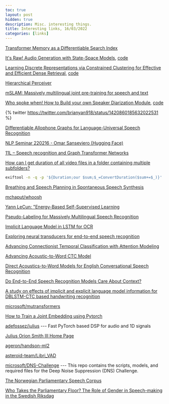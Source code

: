 ```yaml
---
toc: true
layout: post
hidden: true
description: Misc. interesting things.
title: Interesting links, 16/03/2022
categories: [links]
---
```


[Transformer Memory as a Differentiable Search Index](https://arxiv.org/abs/2202.06991)

[It's Raw! Audio Generation with State-Space Models](https://arxiv.org/abs/2202.09729),
[code](https://github.com/hazyresearch/state-spaces)

[Learning Discrete Representations via Constrained Clustering for Effective and Efficient Dense Retrieval](https://arxiv.org/abs/2110.05789),
[code](https://github.com/jingtaozhan/RepCONC)

[Hierarchical Perceiver](https://arxiv.org/abs/2202.10890)

[mSLAM: Massively multilingual joint pre-training for speech and text](https://arxiv.org/abs/2202.01374)

[Who spoke when! How to Build your own Speaker Diarization Module](https://medium.com/saarthi-ai/who-spoke-when-build-your-own-speaker-diarization-module-from-scratch-e7d725ee279),
[code](https://github.com/resemble-ai/Resemblyzer)

{% twitter https://twitter.com/brianyan918/status/1420860185632022531 %}

[Differentiable Allophone Graphs for Language-Universal Speech Recognition](https://arxiv.org/abs/2107.11628)

[NLP Seminar 220216 - Omar Sanseviero \(Hugging Face\)](https://www.youtube.com/watch?v=T2DUg7iFN5M)

[11L – Speech recognition and Graph Transformer Networks](https://www.youtube.com/watch?v=Of9s8epjflU)

[How can I get duration of all video files in a folder containing multiple subfolders?](https://askubuntu.com/questions/959520/how-can-i-get-duration-of-all-video-files-in-a-folder-containing-multiple-subfol)

```sh
exiftool -n -q -p '${Duration;our $sum;$_=ConvertDuration($sum+=$_)}' ./*.mp4| tail -n1
```

[Breathing and Speech Planning in Spontaneous Speech Synthesis](https://www.researchgate.net/publication/341084143_Breathing_and_Speech_Planning_in_Spontaneous_Speech_Synthesis)

[mchaput/whoosh](https://github.com/mchaput/whoosh)

[Yann LeCun: "Energy-Based Self-Supervised Learning](https://www.youtube.com/watch?v=A7AnCvYDQrU)

[Pseudo-Labeling for Massively Multilingual Speech Recognition](https://arxiv.org/abs/2111.00161)

[Implicit Language Model in LSTM for OCR](https://ieeexplore.ieee.org/abstract/document/8270312)

[Exploring neural transducers for end-to-end speech recognition](https://ieeexplore.ieee.org/abstract/document/8268937)

[Advancing Connectionist Temporal Classification with Attention Modeling](https://ieeexplore.ieee.org/abstract/document/8461558)

[Advancing Acoustic-to-Word CTC Model](https://ieeexplore.ieee.org/abstract/document/8462017)

[Direct Acoustics-to-Word Models for English Conversational Speech Recognition](https://arxiv.org/abs/1703.07754)

[Do End-to-End Speech Recognition Models Care About Context?](https://arxiv.org/abs/2102.09928)

[A study on effects of implicit and explicit language model information for DBLSTM-CTC based handwriting recognition](https://ieeexplore.ieee.org/document/7333804)

[microsoft/mutransformers](https://github.com/microsoft/mutransformers)

[How to Train a Joint Embedding using Pytorch](https://www.linkedin.com/pulse/deep-learning-how-train-joint-embedding-using-pytorch-josh-arnold)

[adefossez/julius](https://github.com/adefossez/julius) --- Fast PyTorch based DSP for audio and 1D signals

[Julius Orion Smith III Home Page](https://ccrma.stanford.edu/~jos/)

[ageron/handson-ml2](https://github.com/ageron/handson-ml2)

[asteroid-team/Libri_VAD](https://github.com/asteroid-team/Libri_VAD)

[microsoft/DNS-Challenge](https://github.com/microsoft/DNS-Challenge) --- This repo contains the scripts, models, and required files for the Deep Noise Suppression (DNS) Challenge.

[The Norwegian Parliamentary Speech Corpus](https://arxiv.org/abs/2201.10881)

[Who Takes the Parliamentary Floor? The Role of Gender in Speech-making in the Swedish Riksdag](https://journals.sagepub.com/doi/10.1177/1065912914525861)
